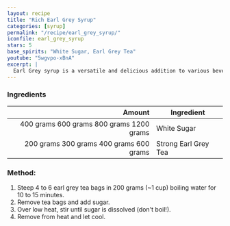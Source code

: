 ```yaml
---
layout: recipe
title: "Rich Earl Grey Syrup"
categories: [syrup]
permalink: "/recipe/earl_grey_syrup/"
iconfile: earl_grey_syrup
stars: 5
base_spirits: "White Sugar, Earl Grey Tea"
youtube: "5wgvpo-xBnA"
excerpt: |
  Earl Grey syrup is a versatile and delicious addition to various beverages and desserts. It's made by infusing Earl Grey tea leaves in a simple syrup, resulting in a sweet and aromatic liquid with a distinct citrusy flavor from the bergamot oil in the tea.
---
```


### Ingredients

|    Amount | Ingredient           |
| --------: | -------------------- |
| <span class="onex active">400 grams </span> <span class="onehalfx">600 grams </span> <span class="twox">800 grams </span> <span class="threex">1200 grams </span>| White Sugar          |
| <span class="onex active">200 grams </span> <span class="onehalfx">300 grams </span> <span class="twox">400 grams </span> <span class="threex">600 grams </span>| Strong Earl Grey Tea |

### Method:

1. Steep 4 to 6 earl grey tea bags in 200 grams (~1 cup) boiling water for 10 to 15 minutes.
2. Remove tea bags and add sugar.
3. Over low heat, stir until sugar is dissolved (don't boil!).
4. Remove from heat and let cool.

    
<script type="application/ld+json">
{
  "@context": "https://schema.org",
  "@type": "Recipe",
  "author": {
    "@type": "Person",
    "name": "{{ page.author }}"
    },
  "image": "{%- for page in page.categories limit: 1 %}{% assign cat = site.data.categories | where: "slug", page | first %}{{ site.url }}{{ site.baseurl}}/assets/images/category_{{cat.slug}}.svg{% endfor -%}",
  "description": "{{ page.excerpt | strip_html | replace: '"', "'" }}",
  "recipeIngredient": [
  "400 grams White Sugar ",
  "200 grams Strong Earl Grey Tea"
    ],
  "name": "{{ page.title }}",
  "recipeInstructions": [

    ],
  "recipeYield": "1 cocktail",
  "recipeCategory": "cocktail",
  {% if page.stars and site.data.ratings[page.iconfile].ratings -%}"aggregateRating": {
   "@type": "AggregateRating",
   "ratingValue": "{%- include stars_metadata.html %}",
   "bestRating": "5",
   "reviewCount": "2"}{%- endif %}
  "recipeCuisine": "global",
  "prepTime": "PT20M",
  "cookTime": "PT15S",
  "keywords": "{{ page.title }}, cocktail, {{ page.eras }}, {%- include category_metadata.html -%}, {%- include spirits_metadata.html -%}"
}
</script>

    
